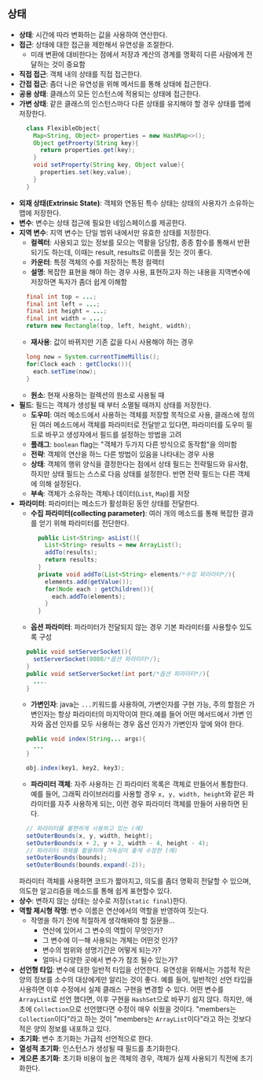 ## 상태
- __상태__: 시간에 따라 변화하는 값을 사용하여 연산한다.
- __접근__: 상태에 대한 접근을 제한해서 유연성을 조절한다.
  - 미래 변환에 대비한다는 점에서 저장과 계산의 경계를 명확히 다른 사람에게 전달하는 것이 중요함
- __직접 접근__: 객체 내의 상태를 직접 접근한다.
- __간접 접근__: 좀더 나은 유연성을 위해 메서드를 통해 상태에 접근한다.
- __공용 상태__: 클래스의 모든 인스턴스에 적용되는 상태에 접근한다.
- __가변 상태__: 같은 클래스의 인스턴스마다 다른 상태를 유지해야 할 경우 상태를 맵에 저장한다.
  ```java
    class FlexibleObject{
      Map<String, Object> properties = new HashMap<>();
      Object getProerty(String key){
        return properties.get(key);
      }
      void setProperty(String key, Object value){
        properties.set(key,value);
      }
    }
  ```
- __외재 상태(Extrinsic State)__: 객체와 연동된 특수 상태는 상태의 사용자가 소유하는 맵에 저장한다.
- __변수__: 변수는 상태 접근에 필요한 네임스페이스를 제공한다.
- __지역 변수__: 지역 변수는 단일 범위 내에서만 유효한 상태를 저정한다.
  - __컬렉터__: 사용되고 있는 정보를 모으는 역활을 담당함, 종종 함수를 통해서 반환되기도 하는데, 이때는
  result, results로 이름을 짓는 것이 좋다.
  - __카운터__: 특정 객체의 수를 저장하는 특정 컬렉터
  - __설명__: 복잡한 표현을 해야 하는 경우 사용, 표현하고자 하는 내용을 지역변수에 저장하면 독자가 좀더 쉽게 이해함
  ```java
    final int top = ...;
    final int left = ...;
    final int height = ...;
    final int width = ...;
    return new Rectangle(top, left, height, width);
  ```
  - __재사용__: 값이 바뀌지만 기존 값을 다시 사용해야 하는 경우
  ```java
    long now = System.currentTimeMillis();
    for(Clock each : getClocks()){
      each.setTime(now);
    }
  ```
  - __원소__: 현재 사용하는 컬렉션의 원소로 사용될 때
- __필드__: 필드는 객체가 생성될 때 부터 소멸될 때까지 상태를 저장한다.
  - __도우미__: 여러 메소드에서 사용하는 객체를 저장할 목적으로 사용,
  클래스에 정의된 여러 메소드에서 객체를 파라미터로 전달받고 있다면, 파라미터를 도우미 필드로 바꾸고
  생성자에서 필드를 설정하는 방법을 고려
  - __플래그__: ```boolean``` flag는 "객체가 두가지 다른 방식으로 동작함"을 의미함
  - __전략__: 객체의 연산을 하느 다른 방법이 있음을 나타내는 경우 사용
  - __상태__: 객체의 행위 양식을 결정한다는 점에서 상태 필드는 전략필드와 유사함, 하지만 상태 필드는
  스스로 다음 상태를 설정한다. 반면 전략 필드는 다른 객체에 의해 설정된다.
  - __부속__: 객체가 소유하는 객체나 데이터(```List```, ```Map```)를 저장
- __파라미터__: 파라미터는 메소드가 활성화된 동안 상태를 전달한다.
  - __수집 파라미터(collecting parameter)__: 여러 개의 메소드를 통해 복잡한 결과를 얻기 위해 파라미터를 전단한다.
    ```java
      public List<String> asList(){
        List<String> results = new ArrayList();
        addTo(results);
        return results;
      }
      private void addTo(List<String> elements/*수집 파라미터*/){
        elements.add(getValue());
        for(Node each : getChildren()){
          each.addTo(elements);
        }
      }
    ```
  - __옵션 파라미터__: 파라미터가 전달되지 않는 경우 기본 파라미터를 사용할수 있도록 구성
  ```java
    public void setServerSocket(){
      setServerSocket(8080/*옵션 파라미터*/);
    }
    public void setServerSocket(int port/*옵션 파라미터*/){
      ....
    }
  ```
  - __가변인자__: java는 ```...```키워드를 사용하여, 가변인자를 구현 가능,
  주의 할점은 가변인자는 항상 파라미터의 마지막이여 한다.예를 들어 어떤 메서드에서 가변 인자와 옵션 인자를
  모두 사용하는 경우 옵션 인자가 가변인자 앞에 와야 한다.
  ```java
    public void index(String... args){
      ...
    }

    obj.index(key1, key2, key3);
  ```
  - __파라미터 객체__: 자주 사용하는 긴 파라미터 목록은 객체로 만들어서 통합한다.
  예를 들어, 그래픽 라이브러리를 사용할 경우 ```x, y, width, height```와 같은 파라미터를
  자주 사용하게 되는, 이런 경우 파라미터 객체를 만들어 사용하면 된다.
  ```java
    // 파라미터를 불편하게 사용하고 있는 (예)
    setOuterBounds(x, y, width, height);
    setOuterBounds(x + 2, y + 2, width - 4, height - 4);
    // 파라미터 객체를 활용하여 가독성이 좋게 수정한 (예)
    setOuterBounds(bounds);
    setOuterBounds(bounds.expand(-2));
  ```
  파라미터 객체를 사용하면 코드가 짧아지고, 의도를 좀더 명확히 전달할 수 있으며,
  의도한 알고리즘을 메소드를 통해 쉽게 표현할수 있다.
- __상수__: 변하지 않는 상태는 상수로 저장(```static final```)한다.
- __역할 제시형 작명__: 변수 이름은 연산에서의 역할을 반영하여 짓는다.
  - 작명을 하기 전에 적절하게 생각해봐야 할 질문들...
    - 연산에 있어서 그 변수의 역할이 무엇인가?
    - 그 변수에 이ㅡ해 사용되는 개체는 어떤것 인가?
    - 변수의 범위와 셩명기간은 어떻게 되는가?
    - 얼마나 다양한 곳에서 변수가 참조 될수 있는가?
- __선언형 타입__: 변수에 대한 일반적 타입을 선언한다. 유연성을 위해서는 가븝적 작은 양의 정보를 소수의
대상에게만 알리는 것이 좋다. 예를 들어, 일반적인 선언 타입을 사용하면 이후 수정에서 실제 클래스 구현을
변경할 수 있다. 어떤 변수를 ```ArrayList```로 선언 했다면, 이후 구현을 ```HashSet```으로 바꾸기 쉽지 않다.
하지만, 애초에 ```Collection```으로 선언했다면 수정이 매우 쉬웠을 것이다.
"members는 ```Collection```이다"라고 하는 것이 "members는 ```ArrayList```이다"라고 하는 것보다 적은 양의 정보를 내포하고 있다.
- __초기화__: 변수 초기화는 가급적 선언적으로 한다.
- __열성적 초기화__: 인스턴스가 생성될 때 필드를 초기화한다.
- __게으른 초기화__: 초기화 비용이 높은 객체의 경우, 객체가 실제 사용되기 직전에 초기화한다.
